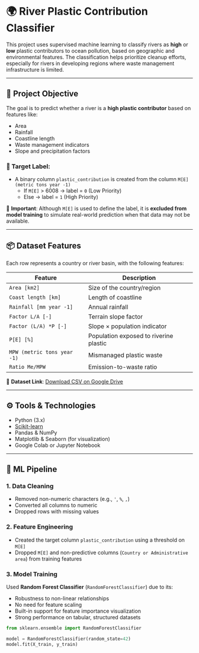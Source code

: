 # 🌍 River Plastic Contribution Classifier

This project uses supervised machine learning to classify rivers as **high** or **low** plastic contributors to ocean pollution, based on geographic and environmental features. The classification helps prioritize cleanup efforts, especially for rivers in developing regions where waste management infrastructure is limited.

---

## 📌 Project Objective

The goal is to predict whether a river is a **high plastic contributor** based on features like:
- Area
- Rainfall
- Coastline length
- Waste management indicators
- Slope and precipitation factors

### 🎯 Target Label:
- A binary column `plastic_contribution` is created from the column `M[E] (metric tons year -1)`
  - If `M[E]` > 6008 → label = `0` (Low Priority)
  - Else → label = `1` (High Priority)

🚨 **Important**: Although `M[E]` is used to define the label, it is **excluded from model training** to simulate real-world prediction when that data may not be available.

---

## 📦 Dataset Features

Each row represents a country or river basin, with the following features:

| Feature                      | Description                            |
|-----------------------------|----------------------------------------|
| `Area [km2]`                | Size of the country/region             |
| `Coast length [km]`         | Length of coastline                    |
| `Rainfall [mm year -1]`     | Annual rainfall                        |
| `Factor L/A [-]`            | Terrain slope factor                   |
| `Factor (L/A) *P [-]`       | Slope × population indicator           |
| `P[E] [%]`                  | Population exposed to riverine plastic |
| `MPW (metric tons year -1)` | Mismanaged plastic waste               |
| `Ratio Me/MPW`              | Emission-to-waste ratio                |

📁 **Dataset Link**: [Download CSV on Google Drive](https://drive.google.com/file/d/1zIk9JOdJEu9YF7Xuv2C8f2Q8ySfG3nHd/view?usp=drive_link)

---

## ⚙️ Tools & Technologies

- Python (3.x)
- [Scikit-learn](https://scikit-learn.org/)
- Pandas & NumPy
- Matplotlib & Seaborn (for visualization)
- Google Colab or Jupyter Notebook

---

## 🧪 ML Pipeline

### 1. Data Cleaning
- Removed non-numeric characters (e.g., `'`, `%`, `,`)
- Converted all columns to numeric
- Dropped rows with missing values

### 2. Feature Engineering
- Created the target column `plastic_contribution` using a threshold on `M[E]`
- Dropped `M[E]` and non-predictive columns (`Country or Administrative area`) from training features

### 3. Model Training
Used **Random Forest Classifier** (`RandomForestClassifier`) due to its:
- Robustness to non-linear relationships
- No need for feature scaling
- Built-in support for feature importance visualization
- Strong performance on tabular, structured datasets

```python
from sklearn.ensemble import RandomForestClassifier

model = RandomForestClassifier(random_state=42)
model.fit(X_train, y_train)
